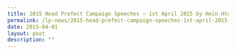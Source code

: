 ```yaml
---
title: 2015 Head Prefect Campaign Speeches – 1st April 2015 by Hein Htet Aung
permalink: /lp-news/2015-head-prefect-campaign-speeches-1st-april-2015-by-hein-htet-aung/
date: 2015-04-01
layout: post
description: ""
---
```

